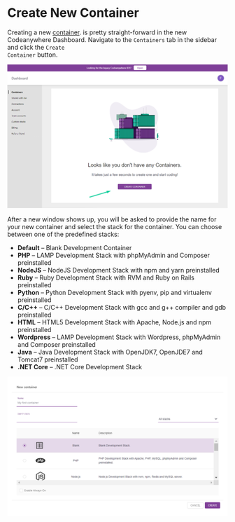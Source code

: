 # Create New Container

Creating a new [container](/getting-started/faq#what-is-a-container). is pretty straight-forward in the new Codeanywhere Dashboard. Navigate to the <code>Containers</code> tab in the sidebar and click the <code>Create Container</code> button.

<p><img src="/images/dashboard/containers/create-container-1.png" alt="Create new container" class="width-90"/></p>

After a new window shows up, you will be asked to provide the name for your new container and select the stack for the container. You can choose between one of the predefined stacks:

- **Default** – Blank Development Container
- **PHP** – LAMP Development Stack with phpMyAdmin and Composer preinstalled
- **NodeJS** – NodeJS Development Stack with npm and yarn preinstalled
- **Ruby** – Ruby Development Stack with RVM and Ruby on Rails preinstalled
- **Python** – Python Development Stack with pyenv, pip and virtualenv preinstalled
- **C/C++** – C/C++ Development Stack with gcc and g++ compiler and gdb preinstalled
- **HTML** – HTML5 Development Stack with Apache, Node.js and npm preinstalled
- **Wordpress** – LAMP Development Stack with Wordpress, phpMyAdmin and Composer preinstalled
- **Java** – Java Development Stack with OpenJDK7, OpenJDE7 and Tomcat7 preinstalled
- **.NET Core** – .NET Core Development Stack

<p><img src="/images/dashboard/containers/create-container-2.png" alt="Create container modal" class="width-90"/></p>
